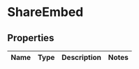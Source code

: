 
# ShareEmbed

## Properties
Name | Type | Description | Notes
------------ | ------------- | ------------- | -------------



